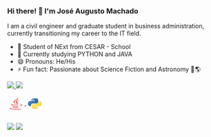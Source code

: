 ### Hi there! 👋 I'm José Augusto Machado

I am a civil engineer and graduate student in business administration, currently transitioning my career to the IT field.

- 🔭 Student of NExt from CESAR - School
- 🌱 Currently studying PYTHON and JAVA
- 😄 Pronouns: He/His
- ⚡ Fun fact: Passionate about Science Fiction and Astronomy 🚀🌎

<div>
  <a href="https://github.com/jaugustomachado">
  <img height="130em" src="https://github-readme-stats.vercel.app/api?username=jaugustomachado&show_icons=true&theme=dracula&include_all_commits=true&count_private=true"/>
  <img height="130em" src="https://github-readme-stats.vercel.app/api/top-langs/?username=jaugustomachado&layout=compact&langs_count=7&theme=dracula"/>
</div>

<div style="display: inline_block"><br>
  <img align="center" alt="Rafa-Js" height="30" width="40" src="https://raw.githubusercontent.com/devicons/devicon/master/icons/java/java-plain.svg">
  <img align="center" alt="Rafa-Python" height="30" width="40" src="https://raw.githubusercontent.com/devicons/devicon/master/icons/python/python-original.svg">
</div>
 
  ##
  
<div> 
  <a href = "mailto:jose.augusto.machado@hotmail.com"><img src="https://img.shields.io/badge/Microsoft_Outlook-0078D4?style=for-the-badge&logo=microsoft-outlook&logoColor=white" target="_blank"></a>
  <a href="https://www.linkedin.com/in/jos%C3%A9-augusto-machado-9ab81612a/" target="_blank"><img src="https://img.shields.io/badge/-LinkedIn-%230077B5?style=for-the-badge&logo=linkedin&logoColor=white" target="_blank"></a> 

